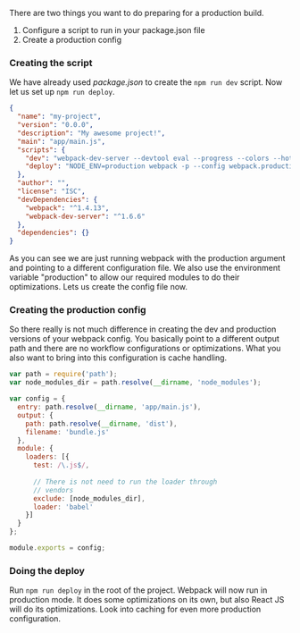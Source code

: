 There are two things you want to do preparing for a production build.

1. Configure a script to run in your package.json file
2. Create a production config

### Creating the script
We have already used *package.json* to create the `npm run dev` script. Now let us set up `npm run deploy`.

```json
{
  "name": "my-project",
  "version": "0.0.0",
  "description": "My awesome project!",
  "main": "app/main.js",
  "scripts": {
    "dev": "webpack-dev-server --devtool eval --progress --colors --hot --content-base build",
    "deploy": "NODE_ENV=production webpack -p --config webpack.production.config.js"
  },
  "author": "",
  "license": "ISC",
  "devDependencies": {
    "webpack": "^1.4.13",
    "webpack-dev-server": "^1.6.6"
  },
  "dependencies": {}
}
```

As you can see we are just running webpack with the production argument and pointing to a different configuration file. We also use the environment variable "production" to allow our required modules to do their optimizations. Lets us create the config file now.

### Creating the production config
So there really is not much difference in creating the dev and production versions of your webpack config. You basically point to a different output path and there are no workflow configurations or optimizations. What you also want to bring into this configuration is cache handling.

```javascript
var path = require('path');
var node_modules_dir = path.resolve(__dirname, 'node_modules');

var config = {
  entry: path.resolve(__dirname, 'app/main.js'),
  output: {
    path: path.resolve(__dirname, 'dist'),
    filename: 'bundle.js'
  },
  module: {
    loaders: [{
      test: /\.js$/,
      
      // There is not need to run the loader through
      // vendors
      exclude: [node_modules_dir],
      loader: 'babel'
    }]
  }
};

module.exports = config;
```

### Doing the deploy
Run `npm run deploy` in the root of the project. Webpack will now run in production mode. It does some optimizations on its own, but also React JS will do its optimizations. Look into caching for even more production configuration.
